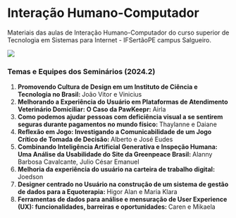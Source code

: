 # Interação Humano-Computador
Materiais das aulas de Interação Humano-Computador do curso superior de Tecnologia em Sistemas para Internet - IFSertãoPE campus Salgueiro.

<img src="http://carlosportela.com.br/gamihc/img/home.png">

<H3>Temas e Equipes dos Seminários (2024.2)</H3>
<ol>
  <li><b>Promovendo Cultura de Design em um Instituto de Ciência e Tecnologia no Brasil: </b>João Vitor e Vinicius</li>
  <li><b>Melhorando a Experiência do Usuário em Plataformas de Atendimento Veterinário Domiciliar: O Caso da PawKeepr: </b>Airla</li>
  <li><b>Como podemos ajudar pessoas com deficiência visual a se sentirem seguras durante pagamentos no mundo físico: </b>Thaylanne e Daiane</li>
  <li><b>Reflexão em Jogo: Investigando a Comunicabilidade de um Jogo Crítico de Tomada de Decisão: </b>Alberto e José Eudes</li>  
  <li><b>Combinando Inteligência Artificial Generativa e Inspeção Humana: Uma Análise da Usabilidade do Site da Greenpeace Brasil: </b> Alanny Barbosa Cavalcante, Julio César Emanuel</li>
  <li><b>Melhoria da experiência do usuário na carteira de trabalho digital: </b> Joedson</li>
  <li><b>Designer centrado no Usuário na construção de um sistema de gestão de dados para a Equoterapia: </b> Higor Alan e Maria Klara </li>
  <li><b>Ferramentas de dados para análise e mensuração de User
Experience (UX): funcionalidades, barreiras e oportunidades: </b> Caren e Mikaela</li>
</ol>
